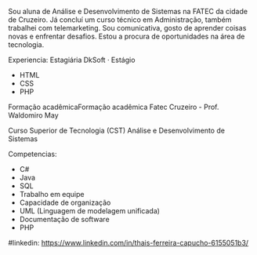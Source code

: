 
Sou aluna de Análise e Desenvolvimento de Sistemas na FATEC da cidade de Cruzeiro. Já concluí um curso técnico em Administração, também trabalhei com telemarketing. 
Sou comunicativa, gosto de aprender coisas novas e enfrentar desafios. Estou a procura de oportunidades na área de tecnologia.

Experiencia:
Estagiária
DkSoft · Estágio
  - HTML
  - CSS
  - PHP

Formação acadêmicaFormação acadêmica
Fatec Cruzeiro - Prof. Waldomiro May

Curso Superior de Tecnologia (CST)
Análise e Desenvolvimento de Sistemas

Competencias:
  - C#
  - Java
  - SQL
  - Trabalho em equipe
  - Capacidade de organização
  - UML (Linguagem de modelagem unificada)
  - Documentação de software
  - PHP
  
#linkedin:
https://www.linkedin.com/in/thais-ferreira-capucho-6155051b3/

